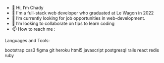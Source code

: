 - 👋 Hi, I’m Chady
- 👀 I'm a full-stack web developer who graduated at Le Wagon in 2022
- 🌱 I’m currently looking for job opportunities in web-development.
- 💞️ I’m looking to collaborate on tips to learn coding
- 📫 How to reach me : 

Languages and Tools:

 bootstrap  css3  figma  git  heroku  html5  javascript  postgresql  rails  react  redis  ruby

<!---
C098/C098 is a ✨ special ✨ repository because its `README.md` (this file) appears on your GitHub profile.
You can click the Preview link to take a look at your changes.
--->

